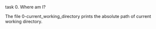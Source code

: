 task 0. Where am I?

The file 0-current_working_directory prints the absolute path of current working directory. 

